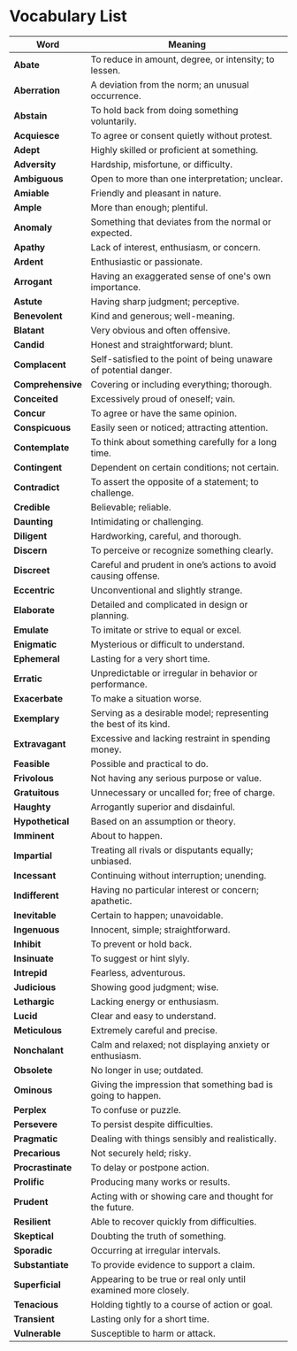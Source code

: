 # Vocabulary List

| **Word**         | **Meaning**                                                                                  |
|------------------|----------------------------------------------------------------------------------------------|
| **Abate**        | To reduce in amount, degree, or intensity; to lessen.                                        |
| **Aberration**   | A deviation from the norm; an unusual occurrence.                                            |
| **Abstain**      | To hold back from doing something voluntarily.                                               |
| **Acquiesce**    | To agree or consent quietly without protest.                                                 |
| **Adept**        | Highly skilled or proficient at something.                                                   |
| **Adversity**    | Hardship, misfortune, or difficulty.                                                         |
| **Ambiguous**    | Open to more than one interpretation; unclear.                                               |
| **Amiable**      | Friendly and pleasant in nature.                                                             |
| **Ample**        | More than enough; plentiful.                                                                 |
| **Anomaly**      | Something that deviates from the normal or expected.                                         |
| **Apathy**       | Lack of interest, enthusiasm, or concern.                                                    |
| **Ardent**       | Enthusiastic or passionate.                                                                  |
| **Arrogant**     | Having an exaggerated sense of one's own importance.                                         |
| **Astute**       | Having sharp judgment; perceptive.                                                           |
| **Benevolent**   | Kind and generous; well-meaning.                                                             |
| **Blatant**      | Very obvious and often offensive.                                                            |
| **Candid**       | Honest and straightforward; blunt.                                                           |
| **Complacent**   | Self-satisfied to the point of being unaware of potential danger.                            |
| **Comprehensive**| Covering or including everything; thorough.                                                  |
| **Conceited**    | Excessively proud of oneself; vain.                                                          |
| **Concur**       | To agree or have the same opinion.                                                           |
| **Conspicuous**  | Easily seen or noticed; attracting attention.                                                |
| **Contemplate**  | To think about something carefully for a long time.                                          |
| **Contingent**   | Dependent on certain conditions; not certain.                                                |
| **Contradict**   | To assert the opposite of a statement; to challenge.                                         |
| **Credible**     | Believable; reliable.                                                                        |
| **Daunting**     | Intimidating or challenging.                                                                 |
| **Diligent**     | Hardworking, careful, and thorough.                                                          |
| **Discern**      | To perceive or recognize something clearly.                                                  |
| **Discreet**     | Careful and prudent in one’s actions to avoid causing offense.                               |
| **Eccentric**    | Unconventional and slightly strange.                                                         |
| **Elaborate**    | Detailed and complicated in design or planning.                                              |
| **Emulate**      | To imitate or strive to equal or excel.                                                      |
| **Enigmatic**    | Mysterious or difficult to understand.                                                       |
| **Ephemeral**    | Lasting for a very short time.                                                               |
| **Erratic**      | Unpredictable or irregular in behavior or performance.                                       |
| **Exacerbate**   | To make a situation worse.                                                                   |
| **Exemplary**    | Serving as a desirable model; representing the best of its kind.                             |
| **Extravagant**  | Excessive and lacking restraint in spending money.                                           |
| **Feasible**     | Possible and practical to do.                                                                |
| **Frivolous**    | Not having any serious purpose or value.                                                     |
| **Gratuitous**   | Unnecessary or uncalled for; free of charge.                                                 |
| **Haughty**      | Arrogantly superior and disdainful.                                                          |
| **Hypothetical** | Based on an assumption or theory.                                                            |
| **Imminent**     | About to happen.                                                                             |
| **Impartial**    | Treating all rivals or disputants equally; unbiased.                                         |
| **Incessant**    | Continuing without interruption; unending.                                                   |
| **Indifferent**  | Having no particular interest or concern; apathetic.                                         |
| **Inevitable**   | Certain to happen; unavoidable.                                                              |
| **Ingenuous**    | Innocent, simple; straightforward.                                                           |
| **Inhibit**      | To prevent or hold back.                                                                     |
| **Insinuate**    | To suggest or hint slyly.                                                                    |
| **Intrepid**     | Fearless, adventurous.                                                                       |
| **Judicious**    | Showing good judgment; wise.                                                                 |
| **Lethargic**    | Lacking energy or enthusiasm.                                                                |
| **Lucid**        | Clear and easy to understand.                                                                |
| **Meticulous**   | Extremely careful and precise.                                                               |
| **Nonchalant**   | Calm and relaxed; not displaying anxiety or enthusiasm.                                      |
| **Obsolete**     | No longer in use; outdated.                                                                  |
| **Ominous**      | Giving the impression that something bad is going to happen.                                 |
| **Perplex**      | To confuse or puzzle.                                                                        |
| **Persevere**    | To persist despite difficulties.                                                             |
| **Pragmatic**    | Dealing with things sensibly and realistically.                                              |
| **Precarious**   | Not securely held; risky.                                                                    |
| **Procrastinate**| To delay or postpone action.                                                                 |
| **Prolific**     | Producing many works or results.                                                             |
| **Prudent**      | Acting with or showing care and thought for the future.                                      |
| **Resilient**    | Able to recover quickly from difficulties.                                                   |
| **Skeptical**    | Doubting the truth of something.                                                             |
| **Sporadic**     | Occurring at irregular intervals.                                                            |
| **Substantiate** | To provide evidence to support a claim.                                                      |
| **Superficial**  | Appearing to be true or real only until examined more closely.                               |
| **Tenacious**    | Holding tightly to a course of action or goal.                                               |
| **Transient**    | Lasting only for a short time.                                                               |
| **Vulnerable**   | Susceptible to harm or attack.                                                               |

